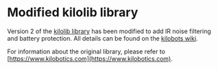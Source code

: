 # Modified kilolib library 

Version 2 of the [kilolib library](https://github.com/acornejo/kilolib) has been modified to add IR noise filtering and battery protection. All details can be found on the [kilobots wiki](https://diode.group.shef.ac.uk/kilobots/index.php/Kilobots).

For information about the original library, please refer to [https://www.kilobotics.com](https://www.kilobotics.com).
